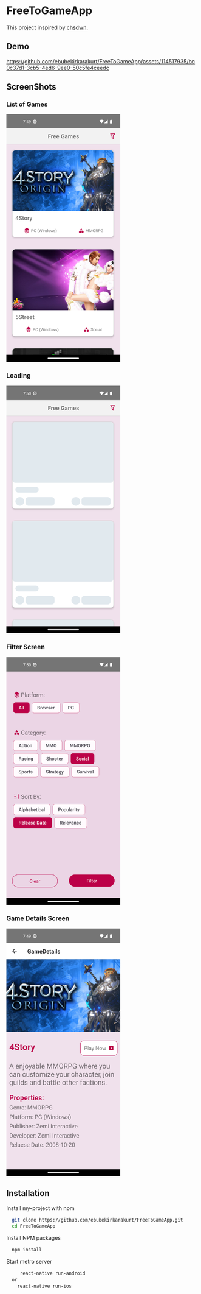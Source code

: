# FreeToGameApp
This project inspired by [chsdwn.](https://github.com/chsdwn/FreeToGameApp)

## Demo
https://github.com/ebubekirkarakurt/FreeToGameApp/assets/114517935/bc0c37d1-3cb5-4ed6-9ee0-50c5fe4ceedc

## ScreenShots

<div>
  <h3>List of Games </h3>
  <img src="./assets/homescreen.png" width="300">
</div>

<div>
  <h3>Loading </h3>
  <img src="./assets/skeleton.png" width="300">
</div>

<div>
  <h3>Filter Screen </h3>
  <img src="./assets/gamefilterscreen.png" width="300">
</div>

<div>
  <h3>Game Details Screen  </h3>
  <img src="./assets/gamedetailscreen.png" width="300">
</div>

## Installation

Install my-project with npm

```bash
  git clone https://github.com/ebubekirkarakurt/FreeToGameApp.git
  cd FreeToGameApp
```
Install NPM packages
 
```bash
  npm install
```
Start metro server
 
```bash
     react-native run-android
  or
    react-native run-ios
```
